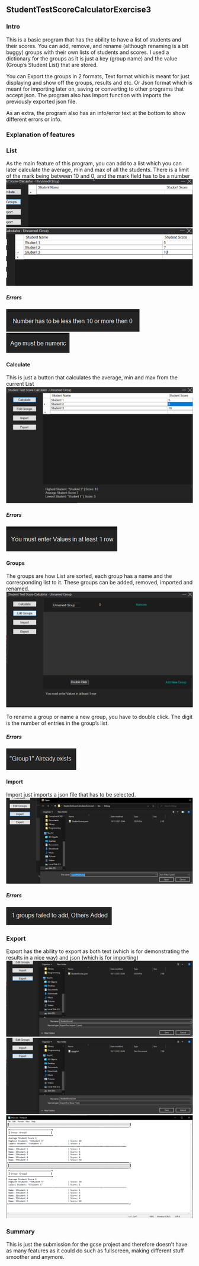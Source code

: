 ## StudentTestScoreCalculatorExercise3 

### Intro
This is a basic program that has the ability to have a list of students and their scores. You can add, remove, and rename (although renaming is a bit buggy) groups with their own lists of students and scores. I used a dictionary for the groups as it is just a key (group name) and the value (Group’s Student List) that are stored.

You can Export the groups in 2 formats, Text format which is meant for just displaying and show off the groups, results and etc. Or Json format which is meant for importing later on, saving or converting to other programs that accept json. The program also has Import function with imports the previously exported json file. 

As an extra, the program also has an info/error text at the bottom to show different errors or info.
### Explanation of features
### List
As the main feature of this program, you can add to a list which you can later calculate the average, min and max of all the students. There is a limit of the mark being between 10 and 0, and the mark field has to be a number
![show](/Images-and-Plans/StudentTestScoreCalculatorExercise3/image1.png)
![show](/Images-and-Plans/StudentTestScoreCalculatorExercise3/image2.png)
##### Errors
![errors](/Images-and-Plans/StudentTestScoreCalculatorExercise3/image3.png)
![errors](/Images-and-Plans/StudentTestScoreCalculatorExercise3/image4.png)

#### Calculate
This is just a button that calculates the average, min and max from the current List
![show](/Images-and-Plans/StudentTestScoreCalculatorExercise3/image5.png)
##### Errors
![errors](/Images-and-Plans/StudentTestScoreCalculatorExercise3/image6.png)

#### Groups
The groups are how List are sorted, each group has a name and the corresponding list to it. These groups can be added, removed, imported and renamed. 
![show](/Images-and-Plans/StudentTestScoreCalculatorExercise3/image7.png)

To rename a group or name a new group, you have to double click. The digit is the number of entries in the group’s list.
##### Errors
![errors](/Images-and-Plans/StudentTestScoreCalculatorExercise3/image8.png)

#### Import
Import just imports a json file that has to be selected.
![show](/Images-and-Plans/StudentTestScoreCalculatorExercise3/image9.png?raw=true)
##### Errors
![errors](/Images-and-Plans/StudentTestScoreCalculatorExercise3/image10.png)

### Export
Export has the ability to export as both text (which is for demonstrating the results in a nice way) and json (which is for importing)
![show](/Images-and-Plans/StudentTestScoreCalculatorExercise3/image11.png)
![show](/Images-and-Plans/StudentTestScoreCalculatorExercise3/image12.png)
![show](/Images-and-Plans/StudentTestScoreCalculatorExercise3/image13.png)

### Summary
This is just the submission for the gcse project and therefore doesn’t have as many features as it could do such as fullscreen, making different stuff smoother and anymore.

